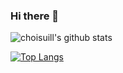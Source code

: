 ### Hi there 👋

<!--
**choisuill/choisuill** is a ✨ _special_ ✨ repository because its `README.md` (this file) appears on your GitHub profile.

Here are some ideas to get you started:

- 🔭 I’m currently working on ...
- 🌱 I’m currently learning ...
- 👯 I’m looking to collaborate on ...
- 🤔 I’m looking for help with ...
- 💬 Ask me about ...
- 📫 How to reach me: ...
- 😄 Pronouns: ...
- ⚡ Fun fact: ...
-->
![choisuill's github stats](https://github-readme-stats.vercel.app/api?username=choisuill&show_icons=true&theme=dark&count_private=false)

[![Top Langs](https://github-readme-stats.vercel.app/api/top-langs/?username=choisuill)](https://github.com/anuraghazra/github-readme-stats)

